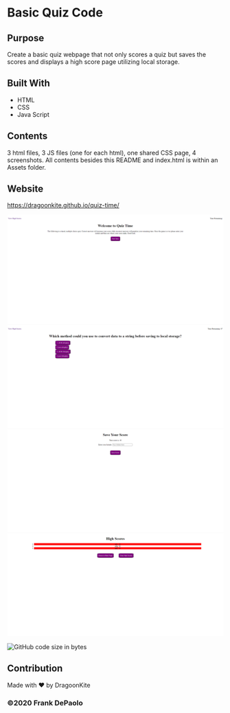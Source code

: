 # Basic Quiz Code

## Purpose
Create a basic quiz webpage that not only scores a quiz but saves the scores and displays a high score page utilizing local storage. 

## Built With
* HTML
* CSS
* Java Script

## Contents
3 html files, 3 JS files (one for each html), one shared CSS page, 4 screenshots. All contents besides this README and index.html is within an Assets folder.

## Website
https://dragoonkite.github.io/quiz-time/

![Screenshot](./assets/images/mainPage.png)
![Screenshot](./assets/images/questionExample.png)
![Screenshot](./assets/images/saveScreen.png)
![Screenshot](./assets/images/highScores.png)

![GitHub code size in bytes](https://img.shields.io/github/languages/code-size/DragoonKite/quiz-time)

## Contribution
Made with ❤️ by DragoonKite

### ©️2020 Frank DePaolo